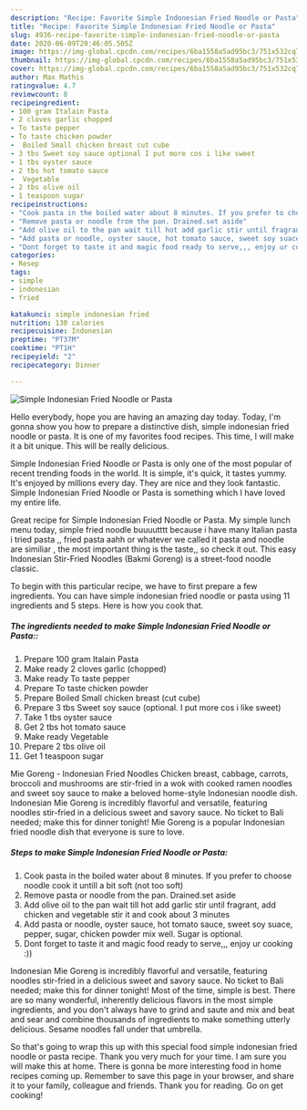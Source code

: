 ```yaml
---
description: "Recipe: Favorite Simple Indonesian Fried Noodle or Pasta"
title: "Recipe: Favorite Simple Indonesian Fried Noodle or Pasta"
slug: 4936-recipe-favorite-simple-indonesian-fried-noodle-or-pasta
date: 2020-06-09T20:46:05.505Z
image: https://img-global.cpcdn.com/recipes/6ba1558a5ad95bc3/751x532cq70/simple-indonesian-fried-noodle-or-pasta-recipe-main-photo.jpg
thumbnail: https://img-global.cpcdn.com/recipes/6ba1558a5ad95bc3/751x532cq70/simple-indonesian-fried-noodle-or-pasta-recipe-main-photo.jpg
cover: https://img-global.cpcdn.com/recipes/6ba1558a5ad95bc3/751x532cq70/simple-indonesian-fried-noodle-or-pasta-recipe-main-photo.jpg
author: Max Mathis
ratingvalue: 4.7
reviewcount: 8
recipeingredient:
- 100 gram Italain Pasta
- 2 cloves garlic chopped
- To taste pepper
- To taste chicken powder
-  Boiled Small chicken breast cut cube
- 3 tbs Sweet soy sauce optional I put more cos i like sweet
- 1 tbs oyster sauce
- 2 tbs hot tomato sauce
-  Vegetable
- 2 tbs olive oil
- 1 teaspoon sugar
recipeinstructions:
- "Cook pasta in the boiled water about 8 minutes. If you prefer to choose noodle cook it untill a bit soft (not too soft)"
- "Remove pasta or noodle from the pan. Drained.set aside"
- "Add olive oil to the pan wait till hot add garlic stir until fragrant, add chicken and vegetable stir it and cook about 3 minutes"
- "Add pasta or noodle, oyster sauce, hot tomato sauce, sweet soy suace, pepper, sugar, chicken powder mix well. Sugar is optional."
- "Dont forget to taste it and magic food ready to serve,,, enjoy ur cooking :))"
categories:
- Resep
tags:
- simple
- indonesian
- fried

katakunci: simple indonesian fried
nutrition: 130 calories
recipecuisine: Indonesian
preptime: "PT37M"
cooktime: "PT1H"
recipeyield: "2"
recipecategory: Dinner

---
```



![Simple Indonesian Fried Noodle or Pasta](https://img-global.cpcdn.com/recipes/6ba1558a5ad95bc3/751x532cq70/simple-indonesian-fried-noodle-or-pasta-recipe-main-photo.jpg)

Hello everybody, hope you are having an amazing day today. Today, I'm gonna show you how to prepare a distinctive dish, simple indonesian fried noodle or pasta. It is one of my favorites food recipes. This time, I will make it a bit unique. This will be really delicious.

Simple Indonesian Fried Noodle or Pasta is only one of the most popular of recent trending foods in the world. It is simple, it's quick, it tastes yummy. It's enjoyed by millions every day. They are nice and they look fantastic. Simple Indonesian Fried Noodle or Pasta is something which I have loved my entire life.

Great recipe for Simple Indonesian Fried Noodle or Pasta. My simple lunch menu today, simple fried noodle buuuutttt because i have many Italian pasta i tried pasta ,, fried pasta aahh or whatever we called it pasta and noodle are similiar , the most important thing is the taste,, so check it out. This easy Indonesian Stir-Fried Noodles (Bakmi Goreng) is a street-food noodle classic.


To begin with this particular recipe, we have to first prepare a few ingredients. You can have simple indonesian fried noodle or pasta using 11 ingredients and 5 steps. Here is how you cook that.

##### The ingredients needed to make Simple Indonesian Fried Noodle or Pasta::

1. Prepare 100 gram Italain Pasta
1. Make ready 2 cloves garlic (chopped)
1. Make ready To taste pepper
1. Prepare To taste chicken powder
1. Prepare  Boiled Small chicken breast (cut cube)
1. Prepare 3 tbs Sweet soy sauce (optional. I put more cos i like sweet)
1. Take 1 tbs oyster sauce
1. Get 2 tbs hot tomato sauce
1. Make ready  Vegetable
1. Prepare 2 tbs olive oil
1. Get 1 teaspoon sugar


Mie Goreng - Indonesian Fried Noodles Chicken breast, cabbage, carrots, broccoli and mushrooms are stir-fried in a wok with cooked ramen noodles and sweet soy sauce to make a beloved home-style Indonesian noodle dish. Indonesian Mie Goreng is incredibly flavorful and versatile, featuring noodles stir-fried in a delicious sweet and savory sauce. No ticket to Bali needed; make this for dinner tonight! Mie Goreng is a popular Indonesian fried noodle dish that everyone is sure to love. 

##### Steps to make Simple Indonesian Fried Noodle or Pasta:

1. Cook pasta in the boiled water about 8 minutes. If you prefer to choose noodle cook it untill a bit soft (not too soft)
1. Remove pasta or noodle from the pan. Drained.set aside
1. Add olive oil to the pan wait till hot add garlic stir until fragrant, add chicken and vegetable stir it and cook about 3 minutes
1. Add pasta or noodle, oyster sauce, hot tomato sauce, sweet soy suace, pepper, sugar, chicken powder mix well. Sugar is optional.
1. Dont forget to taste it and magic food ready to serve,,, enjoy ur cooking :))


Indonesian Mie Goreng is incredibly flavorful and versatile, featuring noodles stir-fried in a delicious sweet and savory sauce. No ticket to Bali needed; make this for dinner tonight! Most of the time, simple is best. There are so many wonderful, inherently delicious flavors in the most simple ingredients, and you don&#39;t always have to grind and saute and mix and beat and sear and combine thousands of ingredients to make something utterly delicious. Sesame noodles fall under that umbrella. 

So that's going to wrap this up with this special food simple indonesian fried noodle or pasta recipe. Thank you very much for your time. I am sure you will make this at home. There is gonna be more interesting food in home recipes coming up. Remember to save this page in your browser, and share it to your family, colleague and friends. Thank you for reading. Go on get cooking!
